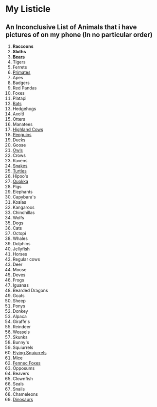 # My Listicle

## An Inconclusive List of Animals that i have pictures of on my phone (In no particular order)

1. **Raccoons**
2. **Sloths**
3. [**Bears**](https://bearwithus.org/8-bears-of-the-world/)
4. Tigers
5. Ferrets
6. [Primates](https://apenheul.com/primates-abc)
7. Apes
8. Badgers
9. Red Pandas
10. Foxes
11. Platapi
12. [Bats](https://en.wikipedia.org/wiki/List_of_bats)
13. Hedgehogs
14. Axoltl
15. Otters
16. Manatees
17. [Highland Cows](https://www.google.com/url?sa=i&url=https%3A%2F%2Fmilkandhoneyranch.com%2Fproduct%2Fcuddle-a-mini-highland-cow-penny%2F&psig=AOvVaw1hsza1B8H7TqXaEC3EGvr_&ust=1724863645605000&source=images&cd=vfe&opi=89978449&ved=0CBQQjRxqFwoTCMCxnPnPlYgDFQAAAAAdAAAAABAE)
18. [Penguins](https://www.aquarium.co.za/news/28-types-of-penguin-the-only-list-youll-ever-need)
19. Ducks
20. Goose
21. [Owls](https://abcbirds.org/blog20/owl-species-united-states/)
22. Crows
23. Ravens
24. [Snakes](https://reptilesmagazine.com/snake-species/)
25. [Turtles](https://www.britannica.com/animal/turtle-reptile)
26. Hipoo's
27. [Quokka](https://www.google.com/url?sa=i&url=https%3A%2F%2Fmedium.com%2Fits-child-s-play%2Fbush-babies-outback-6ac9255c3579&psig=AOvVaw2Jn3FpifaIRkaTMi3Za3cX&ust=1724864101089000&source=images&cd=vfe&opi=89978449&ved=0CBAQjRxqFwoTCKiB09nRlYgDFQAAAAAdAAAAABAE)
28. Pigs
29. Elephants
30. Capybara's
31. Koalas
32. Kangaroos
33. Chinchillas
34. Wolfs
35. Dogs
36. Cats
37. Octopi
39. Whales
40. Dolphins
41. Jellyfish
42. Horses
44. Regular cows
45. Deer
46. Moose
47. Doves
48. Frogs
49. Iguanas
50. Bearded Dragons
51. Goats
52. Sheep
53. Ponys
54. Donkey
55. Alpaca
56. Giraffe's
57. Reindeer
58. Weasels
59. Skunks
60. Bunny's
61. Squiurrels
62. [Flying Squiurrels](https://www.google.com/url?sa=i&url=https%3A%2F%2Fen.wikipedia.org%2Fwiki%2FEzo_flying_squirrel&psig=AOvVaw3VPuSGgyp-NHWHJELgmgo3&ust=1724864224296000&source=images&cd=vfe&opi=89978449&ved=0CBQQjRxqFwoTCOji1YzSlYgDFQAAAAAdAAAAABAE)
63. Mice
64. [Fennec Foxes](https://www.thesprucepets.com/thmb/kTTz2lkQHzligiyJPcAVDa5hFK4=/750x0/filters:no_upscale():max_bytes(150000):strip_icc():format(webp)/about-fennec-foxes-as-pets-1236778-hero-e5e8ebfbd07b4516a2508ea59b8d461b.JPG)
65. Opposums
66. Beavers
67. Clownfish
68. Seals
69. Snails
70. Chameleons
71. [Dinosaurs](https://www.amnh.org/dinosaurs/types-of-dinosaurs)
